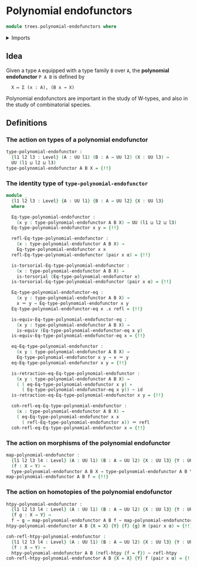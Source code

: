 # Polynomial endofunctors

```agda
module trees.polynomial-endofunctors where
```

<details><summary>Imports</summary>

```agda
open import foundation.contractible-types
open import foundation.dependent-pair-types
open import foundation.equivalences
open import foundation.function-types
open import foundation.functoriality-dependent-pair-types
open import foundation.fundamental-theorem-of-identity-types
open import foundation.homotopies
open import foundation.homotopy-induction
open import foundation.identity-types
open import foundation.structure-identity-principle
open import foundation.transport-along-identifications
open import foundation.universe-levels
open import foundation.whiskering-homotopies

open import foundation-core.torsorial-type-families
```

</details>

## Idea

Given a type `A` equipped with a type family `B` over `A`, the **polynomial
endofunctor** `P A B` is defined by

```text
  X ↦ Σ (x : A), (B x → X)
```

Polynomial endofunctors are important in the study of W-types, and also in the
study of combinatorial species.

## Definitions

### The action on types of a polynomial endofunctor

```agda
type-polynomial-endofunctor :
  {l1 l2 l3 : Level} (A : UU l1) (B : A → UU l2) (X : UU l3) →
  UU (l1 ⊔ l2 ⊔ l3)
type-polynomial-endofunctor A B X = {!!}
```

### The identity type of `type-polynomial-endofunctor`

```agda
module _
  {l1 l2 l3 : Level} {A : UU l1} {B : A → UU l2} {X : UU l3}
  where

  Eq-type-polynomial-endofunctor :
    (x y : type-polynomial-endofunctor A B X) → UU (l1 ⊔ l2 ⊔ l3)
  Eq-type-polynomial-endofunctor x y = {!!}

  refl-Eq-type-polynomial-endofunctor :
    (x : type-polynomial-endofunctor A B X) →
    Eq-type-polynomial-endofunctor x x
  refl-Eq-type-polynomial-endofunctor (pair x α) = {!!}

  is-torsorial-Eq-type-polynomial-endofunctor :
    (x : type-polynomial-endofunctor A B X) →
    is-torsorial (Eq-type-polynomial-endofunctor x)
  is-torsorial-Eq-type-polynomial-endofunctor (pair x α) = {!!}

  Eq-type-polynomial-endofunctor-eq :
    (x y : type-polynomial-endofunctor A B X) →
    x ＝ y → Eq-type-polynomial-endofunctor x y
  Eq-type-polynomial-endofunctor-eq x .x refl = {!!}

  is-equiv-Eq-type-polynomial-endofunctor-eq :
    (x y : type-polynomial-endofunctor A B X) →
    is-equiv (Eq-type-polynomial-endofunctor-eq x y)
  is-equiv-Eq-type-polynomial-endofunctor-eq x = {!!}

  eq-Eq-type-polynomial-endofunctor :
    (x y : type-polynomial-endofunctor A B X) →
    Eq-type-polynomial-endofunctor x y → x ＝ y
  eq-Eq-type-polynomial-endofunctor x y = {!!}

  is-retraction-eq-Eq-type-polynomial-endofunctor :
    (x y : type-polynomial-endofunctor A B X) →
    ( ( eq-Eq-type-polynomial-endofunctor x y) ∘
      ( Eq-type-polynomial-endofunctor-eq x y)) ~ id
  is-retraction-eq-Eq-type-polynomial-endofunctor x y = {!!}

  coh-refl-eq-Eq-type-polynomial-endofunctor :
    (x : type-polynomial-endofunctor A B X) →
    ( eq-Eq-type-polynomial-endofunctor x x
      ( refl-Eq-type-polynomial-endofunctor x)) ＝ refl
  coh-refl-eq-Eq-type-polynomial-endofunctor x = {!!}
```

### The action on morphisms of the polynomial endofunctor

```agda
map-polynomial-endofunctor :
  {l1 l2 l3 l4 : Level} (A : UU l1) (B : A → UU l2) {X : UU l3} {Y : UU l4}
  (f : X → Y) →
  type-polynomial-endofunctor A B X → type-polynomial-endofunctor A B Y
map-polynomial-endofunctor A B f = {!!}
```

### The action on homotopies of the polynomial endofunctor

```agda
htpy-polynomial-endofunctor :
  {l1 l2 l3 l4 : Level} (A : UU l1) (B : A → UU l2) {X : UU l3} {Y : UU l4}
  {f g : X → Y} →
  f ~ g → map-polynomial-endofunctor A B f ~ map-polynomial-endofunctor A B g
htpy-polynomial-endofunctor A B {X = X} {Y} {f} {g} H (pair x α) = {!!}

coh-refl-htpy-polynomial-endofunctor :
  {l1 l2 l3 l4 : Level} (A : UU l1) (B : A → UU l2) {X : UU l3} {Y : UU l4}
  (f : X → Y) →
  htpy-polynomial-endofunctor A B (refl-htpy {f = f}) ~ refl-htpy
coh-refl-htpy-polynomial-endofunctor A B {X = X} {Y} f (pair x α) = {!!}
```
